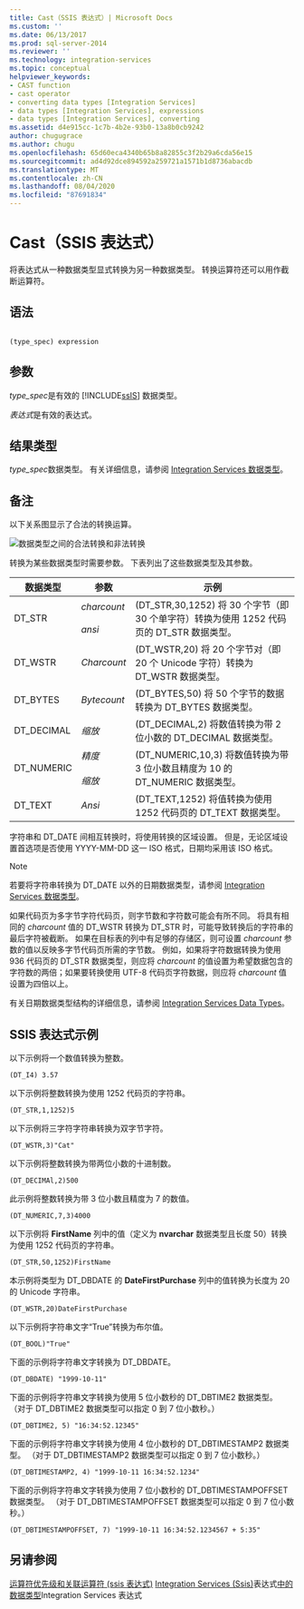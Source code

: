 ```yaml
---
title: Cast（SSIS 表达式）| Microsoft Docs
ms.custom: ''
ms.date: 06/13/2017
ms.prod: sql-server-2014
ms.reviewer: ''
ms.technology: integration-services
ms.topic: conceptual
helpviewer_keywords:
- CAST function
- cast operator
- converting data types [Integration Services]
- data types [Integration Services], expressions
- data types [Integration Services], converting
ms.assetid: d4e915cc-1c7b-4b2e-93b0-13a8b0cb9242
author: chugugrace
ms.author: chugu
ms.openlocfilehash: 65d60eca4340b65b8a82855c3f2b29a6cda56e15
ms.sourcegitcommit: ad4d92dce894592a259721a1571b1d8736abacdb
ms.translationtype: MT
ms.contentlocale: zh-CN
ms.lasthandoff: 08/04/2020
ms.locfileid: "87691834"
---
```

# <a name="cast-ssis-expression"></a>Cast（SSIS 表达式）
  将表达式从一种数据类型显式转换为另一种数据类型。 转换运算符还可以用作截断运算符。

## <a name="syntax"></a>语法

```

(type_spec) expression

```

## <a name="arguments"></a>参数
 *type_spec*是有效的 [!INCLUDE[ssIS](../../includes/ssis-md.md)] 数据类型。

 *表达式*是有效的表达式。

## <a name="result-types"></a>结果类型
 *type_spec*数据类型。 有关详细信息，请参阅 [Integration Services 数据类型](../data-flow/integration-services-data-types.md)。

## <a name="remarks"></a>备注
 以下关系图显示了合法的转换运算。

 ![数据类型之间的合法转换和非法转换](../media/data-conversion.gif "数据类型之间的合法转换和非法转换")

 转换为某些数据类型时需要参数。 下表列出了这些数据类型及其参数。

|数据类型|参数|示例|
|---------------|---------------|-------------|
|DT_STR|*charcount*<br /><br /> *ansi*|(DT_STR,30,1252) 将 30 个字节（即 30 个单字符）转换为使用 1252 代码页的 DT_STR 数据类型。|
|DT_WSTR|*Charcount*|(DT_WSTR,20) 将 20 个字节对（即 20 个 Unicode 字符）转换为 DT_WSTR 数据类型。|
|DT_BYTES|*Bytecount*|(DT_BYTES,50) 将 50 个字节的数据转换为 DT_BYTES 数据类型。|
|DT_DECIMAL|*缩放*|(DT_DECIMAL,2) 将数值转换为带 2 位小数的 DT_DECIMAL 数据类型。|
|DT_NUMERIC|*精度*<br /><br /> *缩放*|(DT_NUMERIC,10,3) 将数值转换为带 3 位小数且精度为 10 的 DT_NUMERIC 数据类型。|
|DT_TEXT|*Ansi*|(DT_TEXT,1252) 将值转换为使用 1252 代码页的 DT_TEXT 数据类型。|

 字符串和 DT_DATE 间相互转换时，将使用转换的区域设置。 但是，无论区域设置首选项是否使用 YYYY-MM-DD 这一 ISO 格式，日期均采用该 ISO 格式。

> [!NOTE]
>  若要将字符串转换为 DT_DATE 以外的日期数据类型，请参阅 [Integration Services 数据类型](../data-flow/integration-services-data-types.md)。

 如果代码页为多字节字符代码页，则字节数和字符数可能会有所不同。 将具有相同的 *charcount* 值的 DT_WSTR 转换为 DT_STR 时，可能导致转换后的字符串的最后字符被截断。 如果在目标表的列中有足够的存储区，则可设置 *charcount* 参数的值以反映多字节代码页所需的字节数。 例如，如果将字符数据转换为使用 936 代码页的 DT_STR 数据类型，则应将 *charcount* 的值设置为希望数据包含的字符数的两倍；如果要转换使用 UTF-8 代码页字符数据，则应将 *charcount* 值设置为四倍以上。

 有关日期数据类型结构的详细信息，请参阅 [Integration Services Data Types](../data-flow/integration-services-data-types.md)。

## <a name="ssis-expression-examples"></a>SSIS 表达式示例
 以下示例将一个数值转换为整数。

```
(DT_I4) 3.57
```

 以下示例将整数转换为使用 1252 代码页的字符串。

```
(DT_STR,1,1252)5
```

 以下示例将三字符字符串转换为双字节字符。

```
(DT_WSTR,3)"Cat"
```

 以下示例将整数转换为带两位小数的十进制数。

```
(DT_DECIMAl,2)500
```

 此示例将整数转换为带 3 位小数且精度为 7 的数值。

```
(DT_NUMERIC,7,3)4000
```

 以下示例将 **FirstName** 列中的值（定义为 **nvarchar** 数据类型且长度 50）转换为使用 1252 代码页的字符串。

```
(DT_STR,50,1252)FirstName
```

 本示例将类型为 DT_DBDATE 的 **DateFirstPurchase** 列中的值转换为长度为 20 的 Unicode 字符串。

```
(DT_WSTR,20)DateFirstPurchase
```

 以下示例将字符串文字“True”转换为布尔值。

```
(DT_BOOL)"True"
```

 下面的示例将字符串文字转换为 DT_DBDATE。

```
(DT_DBDATE) "1999-10-11"
```

 下面的示例将字符串文字转换为使用 5 位小数秒的 DT_DBTIME2 数据类型。 （对于 DT_DBTIME2 数据类型可以指定 0 到 7 位小数秒。）

```
(DT_DBTIME2, 5) "16:34:52.12345"
```

 下面的示例将字符串文字转换为使用 4 位小数秒的 DT_DBTIMESTAMP2 数据类型。 （对于 DT_DBTIMESTAMP2 数据类型可以指定 0 到 7 位小数秒。）

```
(DT_DBTIMESTAMP2, 4) "1999-10-11 16:34:52.1234"
```

 下面的示例将字符串文字转换为使用 7 位小数秒的 DT_DBTIMESTAMPOFFSET 数据类型。 （对于 DT_DBTIMESTAMPOFFSET 数据类型可以指定 0 到 7 位小数秒。）

```
(DT_DBTIMESTAMPOFFSET, 7) "1999-10-11 16:34:52.1234567 + 5:35"
```

## <a name="see-also"></a>另请参阅
 [运算符优先级和关联](operator-precedence-and-associativity.md)[运算符 &#40;ssis 表达式&#41;](operators-ssis-expression.md) [Integration Services &#40;Ssis&#41;](integration-services-ssis-expressions.md)表达式[中的数据类型](integration-services-data-types-in-expressions.md)Integration Services 表达式


